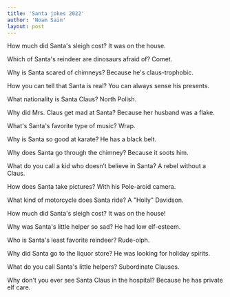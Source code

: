 ```yaml
---
title: 'Santa jokes 2022'
author: 'Noam Sain'
layout: post
---
```


How much did Santa's sleigh cost? It was on the house.

Which of Santa's reindeer are dinosaurs afraid of? Comet.

Why is Santa scared of chimneys? Because he's claus-trophobic.

How you can tell that Santa is real? You can always sense his presents.

What nationality is Santa Claus? North Polish.

Why did Mrs. Claus get mad at Santa? Because her husband was a flake.

What's Santa's favorite type of music? Wrap.

Why is Santa so good at karate? He has a black belt.

Why does Santa go through the chimney? Because it soots him.

What do you call a kid who doesn’t believe in Santa? A rebel without a Claus.

How does Santa take pictures? With his Pole-aroid camera.

What kind of motorcycle does Santa ride? A "Holly" Davidson.

How much did Santa's sleigh cost? It was on the house!

Why was Santa's little helper so sad? He had low elf-esteem.

Who is Santa's least favorite reindeer? Rude-olph.

Why did Santa go to the liquor store? He was looking for holiday spirits.

What do you call Santa's little helpers? Subordinate Clauses.

Why don't you ever see Santa Claus in the hospital? Because he has private elf care.
